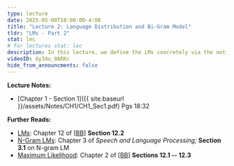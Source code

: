 ```yaml
---
type: lecture
date: 2025-05-08T18:00:00-4:00
title: "Lecture 2: Language Distribution and Bi-Gram Model"
tldr: "LMs - Part 2"
stat: lec
# for lectures stat: lec
description: In this lecture, we define the LMs concretely via the notion of _language distribution._ We then build a simple Bi-gram LM.
videoID: Gy34u_0ARKc
hide_from_announcments: false
---
```

**Lecture Notes:**
- [Chapter 1 - Section 1]({{ site.baseurl }}/assets/Notes/CH1/CH1_Sec1.pdf) Pgs 18:32
<!-- - [AplDL Notes: Recurent NNs]({{ site.baseurl }}/assets/AplDL/AplDL_RNNs.pdf) -->

**Further Reads:**
- [LMs](https://www.bishopbook.com/): Chapter 12 of [[BB]](https://www.bishopbook.com/) __Section 12.2__
- [N-Gram LMs](https://web.stanford.edu/~jurafsky/slp3/3.pdf): Chapter 3 of _Speech and Language Processing;_ __Section 3.1__ on N-gram LM
- [Maximum Likelihood](https://www.bishopbook.com/): Chapter 2 of [[BB]](https://www.bishopbook.com/) __Sections 12.1 -- 12.3__
